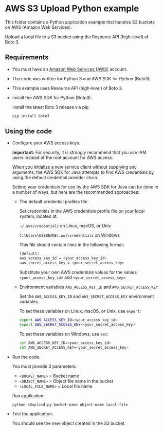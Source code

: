 # AWS S3 Upload Python example

This folder contains a Python application example that handles S3 buckets on AWS (Amazon Web Services).

Upload a local file to a S3 bucket using the Resource API (high-level) of Boto 3.

## Requirements

* You must have an [Amazon Web Services (AWS)](http://aws.amazon.com/) account.

* The code was written for Python 3 and AWS SDK for Python (Boto3).

* This example uses Resource API (high-level) of Boto 3.

* Install the AWS SDK for Python (Boto3).

  Install the latest Boto 3 release via pip:

  ```bash
  pip install boto3
  ```

## Using the code

* Configure your AWS access keys.

  **Important:** For security, it is strongly recommend that you use IAM users instead of the root account for AWS access.

  When you initialize a new service client without supplying any arguments, the AWS SDK for Java attempts to find AWS credentials by using the default credential provider chain.

  Setting your credentials for use by the AWS SDK for Java can be done in a number of ways, but here are the recommended approaches:

  * The default credential profiles file
  
    Set credentials in the AWS credentials profile file on your local system, located at:

    `~/.aws/credentials` on Linux, macOS, or Unix

    `C:\Users\USERNAME\.aws\credentials` on Windows

    This file should contain lines in the following format:

    ```bash
    [default]
    aws_access_key_id = <your_access_key_id>
    aws_secret_access_key = <your_secret_access_key>
    ```
    Substitute your own AWS credentials values for the values `<your_access_key_id>` and `<your_secret_access_key>`.

  * Environment variables `AWS_ACCESS_KEY_ID` and `AWS_SECRET_ACCESS_KEY`
  
    Set the `AWS_ACCESS_KEY_ID` and `AWS_SECRET_ACCESS_KEY` environment variables.

    To set these variables on Linux, macOS, or Unix, use `export`:

    ```bash
    export AWS_ACCESS_KEY_ID=<your_access_key_id>
    export AWS_SECRET_ACCESS_KEY=<your_secret_access_key>
    ```

    To set these variables on Windows, use `set`:

    ```bash
    set AWS_ACCESS_KEY_ID=<your_access_key_id>
    set AWS_SECRET_ACCESS_KEY=<your_secret_access_key>
    ```

* Run the code.

  You must provide 3 parameters:
  
  * `<BUCKET_NAME>`     = Bucket name
  * `<OBJECT_NAME>`     = Object file name in the bucket
  * `<LOCAL_FILE_NAME>` = Local file name

  Run application:

  ```bash
  python s3upload.py bucket-name object-name local-file
  ```

* Test the application.

  You should see the new object created in the S3 bucket.
